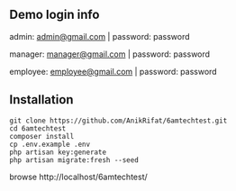 ## Demo login info

admin: admin@gmail.com | password: password

manager: manager@gmail.com | password: password

employee: employee@gmail.com | password: password

## Installation

```
git clone https://github.com/AnikRifat/6amtechtest.git
cd 6amtechtest
composer install
cp .env.example .env
php artisan key:generate
php artisan migrate:fresh --seed

```
browse http://localhost/6amtechtest/
